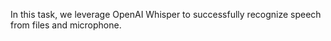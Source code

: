 In this task, we leverage OpenAI Whisper to successfully recognize speech from files and microphone.

